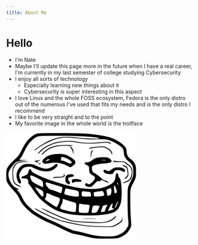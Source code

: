 ```yaml
---
title: About Me
---
```


# Hello

- I'm Nate
- Maybe I'll update this page more in the future when I have a real career, I'm currently in my last semester of college studying Cybersecurity 
- I enjoy all sorts of technology
    - Especially learning new things about it
    - Cybersecurity is super interesting in this aspect
- I love Linux and the whole FOSS ecosystem, Fedora is the only distro out of the numerous I've used that fits my needs and is the only distro I recommend
- I like to be very straight and to the point
- My favorite image in the whole world is the trollface

![trollface](/docs/assets/funny_trollface.png)
